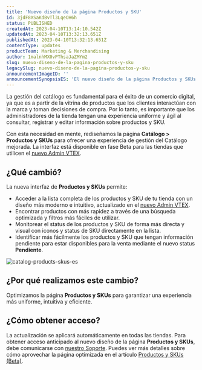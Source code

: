 ```yaml
---
title: 'Nuevo diseño de la página Productos y SKU'
id: 3jdF8XSaKdBvTl3LqeOH6h
status: PUBLISHED
createdAt: 2023-04-10T13:14:10.542Z
updatedAt: 2023-04-10T13:32:13.651Z
publishedAt: 2023-04-10T13:32:13.651Z
contentType: updates
productTeam: Marketing & Merchandising
author: 1malnhMX0vPThsaJaZMYm2
slug: nuevo-diseno-de-la-pagina-productos-y-sku
legacySlug: nuevo-diseno-de-la-pagina-productos-y-sku
announcementImageID: ''
announcementSynopsisES: 'El nuevo diseño de la página Productos y SKUs permite gestionar el catálogo de tu tienda de forma más eficaz.'
---
```


La gestión del catálogo es fundamental para el éxito de un comercio digital, ya que es a partir de la vitrina de productos que los clientes interactúan con la marca y toman decisiones de compra. Por lo tanto, es importante que los administradores de la tienda tengan una experiencia uniforme y ágil al consultar, registrar y editar información sobre productos y SKU.

Con esta necesidad en mente, rediseñamos la página **Catálogo > Productos y SKUs** para ofrecer una experiencia de gestión del Catálogo mejorada. La interfaz está disponible en fase Beta para las tiendas que utilicen el [nuevo Admin VTEX](https://content.vtex.com/join-new-admin-beta-program-es/?utm_source=announcement&utm_medium=help_center&utm_campaign=promotions_list).

## ¿Qué cambió?

La nueva interfaz de **Productos y SKUs** permite:

- Acceder a la lista completa de los productos y SKU de tu tienda con un diseño más moderno e intuitivo, actualizado en el [nuevo Admin VTEX](https://content.vtex.com/join-new-admin-beta-program-es/?utm_source=announcement&utm_medium=help_center&utm_campaign=promotions_list).
- Encontrar productos con más rapidez a través de una búsqueda optimizada y filtros más fáciles de utilizar.
- Monitorear el status de los productos y SKU de forma más directa y visual con iconos y status de SKU directamente en la lista.
- Identificar más fácilmente los productos y SKU que tengan información pendiente para estar disponibles para la venta mediante el nuevo status **Pendiente**.

![catalog-products-skus-es](//images.ctfassets.net/alneenqid6w5/20sC1yswkFmqokxll0ehi1/2978ab303cb7eba7b77ad22caa620a49/screencapture-catalog-sandboxintegracao-myvtex-admin-catalog-2023-04-10-10_29_13_1.png)

## ¿Por qué realizamos este cambio?

Optimizamos la página **Productos y SKUs** para garantizar una experiencia más uniforme, intuitiva y eficiente.

## ¿Cómo obtener acceso?

La actualización se aplicará automáticamente en todas las tiendas. Para obtener acceso anticipado al nuevo diseño de la página **Productos y SKUs**, debe comunicarse con [nuestro Soporte](https://support.vtex.com/hc/pt-br/requests). Puedes ver más detalles sobre cómo aprovechar la página optimizada en el artículo [Productos y SKUs (Beta)](https://help.vtex.com/es/tutorial/produtos-y-skus-beta--2ig7TmROlirWirZjFWZ3By).
